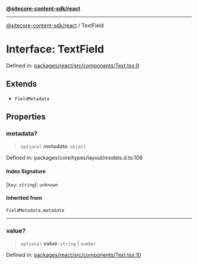 [**@sitecore-content-sdk/react**](../README.md)

***

[@sitecore-content-sdk/react](../README.md) / TextField

# Interface: TextField

Defined in: [packages/react/src/components/Text.tsx:9](https://github.com/Sitecore/xmc-jss-dev/blob/8e2aea64ecdce7bb4d961b7ce3c4a30f3682bd2c/packages/react/src/components/Text.tsx#L9)

## Extends

- `FieldMetadata`

## Properties

### metadata?

> `optional` **metadata**: `object`

Defined in: packages/core/types/layout/models.d.ts:108

#### Index Signature

\[`key`: `string`\]: `unknown`

#### Inherited from

`FieldMetadata.metadata`

***

### value?

> `optional` **value**: `string` \| `number`

Defined in: [packages/react/src/components/Text.tsx:10](https://github.com/Sitecore/xmc-jss-dev/blob/8e2aea64ecdce7bb4d961b7ce3c4a30f3682bd2c/packages/react/src/components/Text.tsx#L10)

